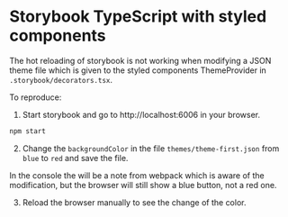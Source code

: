 # Storybook TypeScript with styled components

The hot reloading of storybook is not working when modifying a JSON theme file which is given to the styled components ThemeProvider in `.storybook/decorators.tsx`.

To reproduce:
1. Start storybook and go to http://localhost:6006 in your browser.
```bash
npm start
```
2. Change the `backgroundColor` in the file `themes/theme-first.json` from `blue` to `red` and save the file.

In the console the will be a note from webpack which is aware of the modification, but the browser will still show a blue button, not a red one.

3. Reload the browser manually to see the change of the color.


